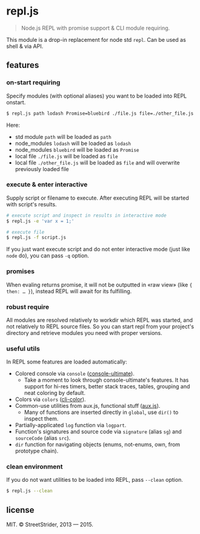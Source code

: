 # repl.js
> Node.js REPL with promise support & CLI module requiring.

This module is a drop-in replacement for node std `repl`. Can be used as shell & via API.

## features
### on-start requiring
Specify modules (with optional aliases) you want to be loaded into REPL onstart.
```sh
$ repl.js path lodash Promise=bluebird ./file.js file=./other_file.js
```
Here:
 * std module `path` will be loaded as `path`
 * node_modules `lodash` will be loaded as `lodash`
 * node_modules `bluebird` will be loaded as `Promise`
 * local file `./file.js` will be loaded as `file`
 * local file `./other_file.js` will be loaded as `file` and will overwrite previously loaded file

### execute & enter interactive
Supply script or filename to execute. After executing REPL will be started with script's results.
```sh
# execute script and inspect in results in interactive mode
$ repl.js -e 'var x = 1;'

# execute file
$ repl.js -f script.js
```
If you just want execute script and do not enter interactive mode (just like `node` do), you can pass `-q` option.

### promises
When evaling returns promise, it will not be outputted in «raw view» (like `{ then: … }`), instead REPL will await for its fulfilling.

### robust require
All modules are resolved relatively to workdir which REPL was started, and not relatively to REPL source files. So you can start repl from your project's directory and retrieve modules you need with proper versions.

### useful utils
In REPL some features are loaded automatically:
* Colored console via `console` ([console-ultimate](https://www.npmjs.com/package/console-ultimate)).
  * Take a moment to look through console-ultimate's features. It has support for hi-res timers, better stack traces, tables, grouping and neat coloring by default.
* Colors via `colors` ([cli-color](https://www.npmjs.com/package/cli-color)).
* Common-use utilities from aux.js, functional stuff ([aux.js](https://www.npmjs.org/package/aux.js)).
  * Many of functions are inserted directly in `global`, use `dir()` to inspect them.
* Partially-applicated `log` function via `logpart`.
* Function's signatures and source code via `signature` (alias `sg`) and `sourceCode` (alias `src`).
* `dir` function for navigating objects (enums, not-enums, own, from prototype chain).

### clean environment
If you do not want utilities to be loaded into REPL, pass `--clean` option.
```sh
$ repl.js --clean
```

## license
MIT.
© StreetStrider, 2013 — 2015.
